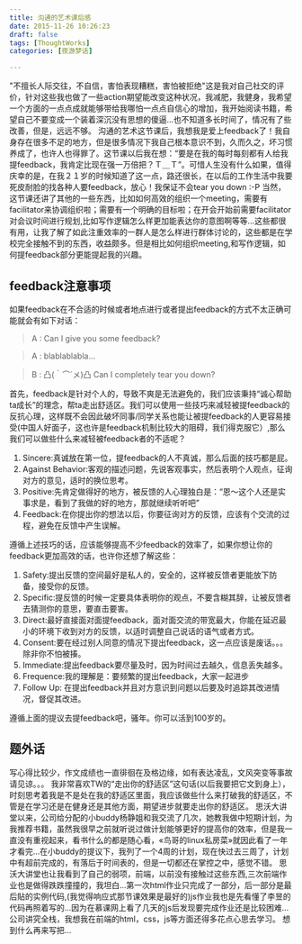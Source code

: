 ```yaml
---
title: 沟通的艺术课后感
date: 2015-11-26 10:26:23
draft: false
tags: [ThoughtWorks]
categories: [夜游梦话]

---
```

"不擅长人际交往，不自信，害怕表现糟糕，害怕被拒绝"这是我对自己社交的评价，针对这些我也做了一些action期望能改变这种状况，我减肥，我健身，我希望一个方面的一点点成就能够带给我哪怕一点点自信心的增加，我开始阅读书籍，希望自己不要变成一个装着深沉没有思想的傻逼...也不知道多长时间了，情况有了些改善，但是，远远不够。
沟通的艺术这节课后，我想我是爱上feedback了！我自身存在很多不足的地方，但是很多情况下我自己根本意识不到，久而久之，坏习惯养成了，也许人也得罪了。这节课以后我在想：“要是在我的每时每刻都有人给我提feedback，我肯定比现在强一万倍把？Ｔ＿Ｔ”。可惜人生没有什么如果，值得庆幸的是，在我２１岁的时候知道了这一点，路还很长，在以后的工作生活中我要死皮耐脸的找各种人要feedback，放心！我保证不会tear you down :-P<!--more-->
当然，这节课还讲了其他的一些东西，比如如何高效的组织一个meeting，需要有facilitator来协调组织啦；需要有一个明确的目标啦；在开会开始前需要facilitator对会议时间进行规划,比如写作逻辑怎么样更加能表达你的意图啊等等...这些都很有用，让我了解了如此注重效率的一群人是怎么样进行群体讨论的，这些都是在学校完全接触不到的东西，收益颇多。但是相比如何组织meeting,和写作逻辑，如何提feedback部分更能提起我的兴趣。
## feedback注意事项
如果feedback在不合适的时候或者地点进行或者提出feedback的方式不太正确可能就会有如下对话：
> A : Can I give you some feedback?

> A : blablablabla...

> B : 凸(｀⌒´メ)凸 Can I completely tear you down? 

首先，feedback是针对个人的，导致不爽是无法避免的，我们应该秉持“诚心帮助ta成长”的理念，帮ta走出舒适区。我们可以使用一些技巧来减轻被提feedback的反抗心理，这样既不会因此破坏同事/同学关系也能让被提feedback的人更容易接受(中国人好面子，这也许是feedback机制比较大的阻碍，我们得克服它）,那么我们可以做些什么来减轻被feedback者的不适呢？
1. Sincere:真诚放在第一位，提feedback的人不真诚，那么后面的技巧都是屁。
2. Against Behavior:客观的描述问题，先说客观事实，然后表明个人观点，征询对方的意见，适时的换位思考。
3. Positive:先肯定做得好的地方，被反馈的人心理独白是：“恩～这个人还是实事求是，看到了我做的好的地方，那就继续听听吧”
4. Feedback:在你提出你的想法以后，你要征询对方的反馈，应该有个交流的过程，避免在反馈中产生误解。

遵循上述技巧的话，应该能够提高不少feedback的效率了，如果你想让你的feedback更加高效的话，也许你还想了解这些：
1. Safety:提出反馈的空间最好是私人的，安全的，这样被反馈者更能放下防备，接受你的反馈。
2. Specific:提反馈的时候一定要具体表明你的观点，不要含糊其辞，让被反馈者去猜测你的意思，要直击要害。
3. Direct:最好直接面对面提feedback，面对面交流的带宽最大，你能在延迟最小的环境下收到对方的反馈，以适时调整自己说话的语气或者方式。
4. Consent:要在经过别人同意的情况下提出feedback，这一点应该是废话。。。除非你不怕被揍。
5. Immediate:提出feedback要尽量及时，因为时间过去越久，信息丢失越多。
6. Frequence:我的理解是：要频繁的提出feedback，大家一起进步
7. Follow Up: 在提出feedback并且对方意识到问题以后要及时追踪其改进情况，督促其改进。

遵循上面的提议去提feedback吧，骚年。你可以活到100岁的。
## 题外话
写心得比较少，作文成绩也一直徘徊在及格边缘，如有表达凌乱，文风突变等事故请见谅。。。
我非常喜欢TW的“走出你的舒适区”这句话(以后我要把它文到身上），时刻思考着我是不是处在我的舒适区里面，我应该做些什么来打破我的舒适区，不管是在学习还是在健身还是其他方面，期望进步就要走出你的舒适区。
思沃大讲堂以来，公司给分配的小buddy杨静姐和我交流了几次，她教我做中短期计划，为我推荐书籍，虽然我很早之前就听说过做计划能够更好的提高你的效率，但是我一直没有重视起来，看书什么的都是随心看，«鸟哥的linux私房菜»就因此看了一年才看完...在小buddy的提议下，我列了一个4周的计划，现在快过去三周了，计划中有超前完成的，有落后于时间表的，但是一切都还在掌控之中，感觉不错。
思沃大讲堂也让我看到了自己的弱项，前端，以前没有接触过这些东西,三次前端作业也是做得跌跌撞撞的，我坦白...第一次html作业只完成了一部分，后一部分是最后貼的实例代码,(我觉得响应式那节课效果是最好的)js作业我也是先看懂了李昱的代码再照着写的...因为在慕课网上看了几天的js后发现要完成作业还是比较困难...公司讲究全栈，我想我在前端的html，css，js等方面还得多花点心思去学习。
想到什么再来写把...
